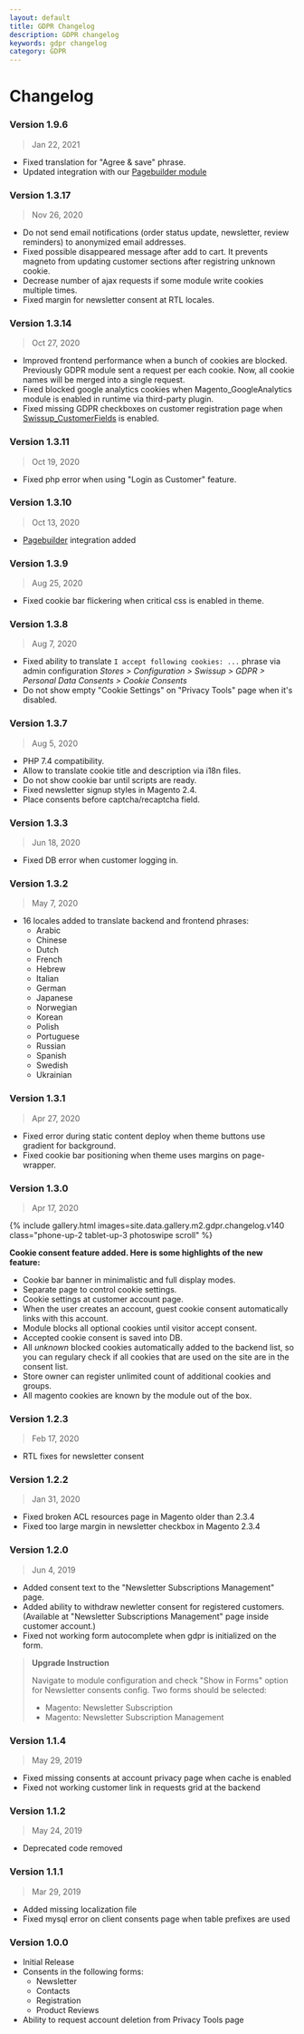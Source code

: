 ```yaml
---
layout: default
title: GDPR Changelog
description: GDPR changelog
keywords: gdpr changelog
category: GDPR
---
```


# Changelog

### Version 1.9.6

> Jan 22, 2021

 -  Fixed translation for "Agree & save" phrase.
 -  Updated integration with our [Pagebuilder module](/m2/extensions/pagebuilder/)

### Version 1.3.17

> Nov 26, 2020

  - Do not send email notifications (order status update, newsletter, review reminders)
    to anonymized email addresses.
  - Fixed possible disappeared message after add to cart. It prevents magneto from updating customer sections after registring unknown cookie.
  - Decrease number of ajax requests if some module write cookies multiple times.
  - Fixed margin for newsletter consent at RTL locales.

### Version 1.3.14

> Oct 27, 2020

 -  Improved frontend performance when a bunch of cookies are blocked. Previously
    GDPR module sent a request per each cookie. Now, all cookie names will be
    merged into a single request.
 -  Fixed blocked google analytics cookies when Magento_GoogleAnalytics module is
    enabled in runtime via third-party plugin.
 -  Fixed missing GDPR checkboxes on customer registration page when
    [Swissup_CustomerFields](/m2/extensions/customer-field-manager/) is enabled.

### Version 1.3.11

> Oct 19, 2020

 -  Fixed php error when using "Login as Customer" feature.

### Version 1.3.10

> Oct 13, 2020

 -  [Pagebuilder](/m2/extensions/pagebuilder/) integration added

### Version 1.3.9

> Aug 25, 2020

 -  Fixed cookie bar flickering when critical css is enabled in theme.

### Version 1.3.8

> Aug 7, 2020

 -  Fixed ability to translate `I accept following cookies: ...` phrase via
    admin configuration _Stores > Configuration > Swissup > GDPR > Personal Data Consents > Cookie Consents_
 -  Do not show empty "Cookie Settings" on "Privacy Tools" page when it's disabled.

### Version 1.3.7

> Aug 5, 2020

 -  PHP 7.4 compatibility.
 -  Allow to translate cookie title and description via i18n files.
 -  Do not show cookie bar until scripts are ready.
 -  Fixed newsletter signup styles in Magento 2.4.
 -  Place consents before captcha/recaptcha field.

### Version 1.3.3

> Jun 18, 2020

 -  Fixed DB error when customer logging in.

### Version 1.3.2

> May 7, 2020

 -  16 locales added to translate backend and frontend phrases:
    - Arabic
    - Chinese
    - Dutch
    - French
    - Hebrew
    - Italian
    - German
    - Japanese
    - Norwegian
    - Korean
    - Polish
    - Portuguese
    - Russian
    - Spanish
    - Swedish
    - Ukrainian

### Version 1.3.1

> Apr 27, 2020

 -  Fixed error during static content deploy when theme buttons use gradient for background.
 -  Fixed cookie bar positioning when theme uses margins on page-wrapper.

### Version 1.3.0

> Apr 17, 2020

{% include gallery.html images=site.data.gallery.m2.gdpr.changelog.v140 class="phone-up-2 tablet-up-3 photoswipe scroll" %}

**Cookie consent feature added. Here is some highlights of the new feature:**

 -  Cookie bar banner in minimalistic and full display modes.
 -  Separate page to control cookie settings.
 -  Cookie settings at customer account page.
 -  When the user creates an account, guest cookie consent automatically links
    with this account.
 -  Module blocks all optional cookies until visitor accept consent.
 -  Accepted cookie consent is saved into DB.
 -  All _unknown_ blocked cookies automatically added to the backend list, so
    you can regulary check if all cookies that are used on the site are
    in the consent list.
 -  Store owner can register unlimited count of additional cookies and groups.
 -  All magento cookies are known by the module out of the box.

### Version 1.2.3

> Feb 17, 2020

 -  RTL fixes for newsletter consent

### Version 1.2.2

> Jan 31, 2020

 -  Fixed broken ACL resources page in Magento older than 2.3.4
 -  Fixed too large margin in newsletter checkbox in Magento 2.3.4

### Version 1.2.0

> Jun 4, 2019

 -  Added consent text to the "Newsletter Subscriptions Management" page.
 -  Added ability to withdraw newletter consent for registered customers.
    (Available at "Newsletter Subscriptions Management" page inside
    customer account.)
 -  Fixed not working form autocomplete when gdpr is initialized on the form.

> **Upgrade Instruction**
>
> Navigate to module configuration and check "Show in Forms" option for
> Newsletter consents config. Two forms should be selected:
>
> - Magento: Newsletter Subscription
> - Magento: Newsletter Subscription Management

### Version 1.1.4

> May 29, 2019

 -  Fixed missing consents at account privacy page when cache is enabled
 -  Fixed not working customer link in requests grid at the backend

### Version 1.1.2

 > May 24, 2019

 -  Deprecated code removed

### Version 1.1.1

> Mar 29, 2019

 -  Added missing localization file
 -  Fixed mysql error on client consents page when table prefixes are used

### Version 1.0.0

 -  Initial Release
 -  Consents in the following forms:
    - Newsletter
    - Contacts
    - Registration
    - Product Reviews
 -  Ability to request account deletion from Privacy Tools page

